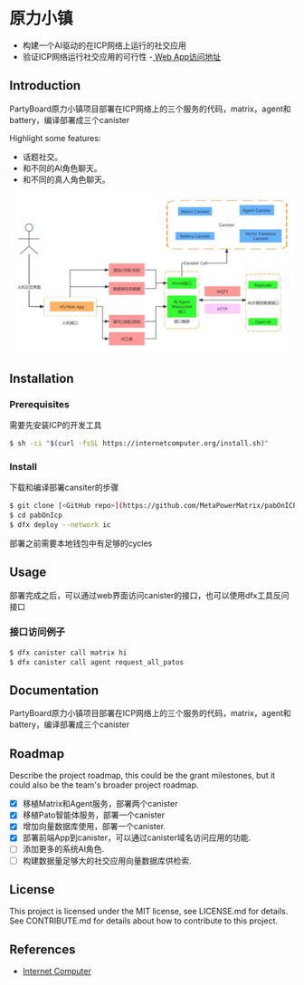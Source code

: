 # 原力小镇
- 构建一个AI驱动的在ICP网络上运行的社交应用
- 验证ICP网络运行社交应用的可行性
-[ Web App访问地址](https://tsoel-7yaaa-aaaai-alcva-cai.icp0.io/)

## Introduction
PartyBoard原力小镇项目部署在ICP网络上的三个服务的代码，matrix，agent和battery，编译部署成三个canister

Highlight some features:
- 话题社交。
- 和不同的AI角色聊天。
- 和不同的真人角色聊天。
 
![架构图](https://github.com/MetaPowerMatrix/pabOnICP/blob/master/MetaPowerICP%E6%9E%B6%E6%9E%84%E5%9B%BE.jpg)

## Installation

### Prerequisites
需要先安装ICP的开发工具

```bash
$ sh -ci "$(curl -fsSL https://internetcomputer.org/install.sh)"
```

### Install
下载和编译部署cansiter的步骤

```bash
$ git clone [<GitHub repo>](https://github.com/MetaPowerMatrix/pabOnICP)
$ cd pabOnIcp
$ dfx deploy --network ic
```
部署之前需要本地钱包中有足够的cycles

## Usage
部署完成之后，可以通过web界面访问canister的接口，也可以使用dfx工具反问接口

### 接口访问例子

```bash
$ dfx canister call matrix hi
$ dfx canister call agent request_all_patos
```

## Documentation
PartyBoard原力小镇项目部署在ICP网络上的三个服务的代码，matrix，agent和battery，编译部署成三个canister

## Roadmap
Describe the project roadmap, this could be the grant milestones, but it could also be the team's broader project roadmap.

- [x] 移植Matrix和Agent服务，部署两个canister
- [x] 移植Pato智能体服务，部署一个canister 
- [x] 增加向量数据库使用，部署一个canister. 
- [x] 部署前端App到canister，可以通过canister域名访问应用的功能.
- [ ] 添加更多的系统AI角色.
- [ ] 构建数据量足够大的社交应用向量数据库供检索.

## License
This project is licensed under the MIT license, see LICENSE.md for details. See CONTRIBUTE.md for details about how to contribute to this project. 


## References
- [Internet Computer](https://internetcomputer.org)

